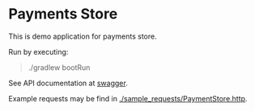 # Payments Store

This is demo application for payments store.

Run by executing:
> ./gradlew bootRun

See API documentation at [swagger](http://localhost:8080/swagger-ui.html).

Example requests may be find in [./sample_requests/PaymentStore.http](./sample_requests/PaymentStore.http).



